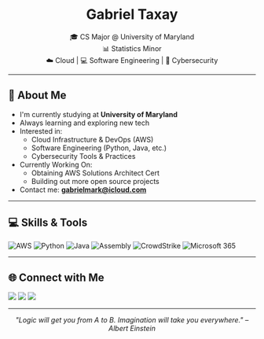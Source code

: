 
<h1 align="center"> Gabriel Taxay</h1>

<p align="center">
  🎓 CS Major @ University of Maryland <br>
  📊 Statistics Minor <br>
  ☁️ Cloud | 💻 Software Engineering | 🔐 Cybersecurity
</p>

---

## 🧠 About Me

- I'm currently studying at **University of Maryland**
- Always learning and exploring new tech
- Interested in:
  - Cloud Infrastructure & DevOps (AWS)
  - Software Engineering (Python, Java, etc.)
  - Cybersecurity Tools & Practices
- Currently Working On:
  - Obtaining AWS Solutions Architect Cert
  - Building out more open source projects
- Contact me: **gabrielmark@icloud.com**

---

## 💻 Skills & Tools

<p align="left">
  <img src="https://img.shields.io/badge/AWS-232F3E?style=for-the-badge&logo=amazonaws&logoColor=white" alt="AWS"/>
  <img src="https://img.shields.io/badge/Python-3776AB?style=for-the-badge&logo=python&logoColor=white" alt="Python"/>
  <img src="https://img.shields.io/badge/Java-ED8B00?style=for-the-badge&logo=java&logoColor=white" alt="Java"/>
  <img src="https://img.shields.io/badge/Assembly-6E4C13?style=for-the-badge" alt="Assembly"/>
  <img src="https://img.shields.io/badge/CrowdStrike-EA1B22?style=for-the-badge&logo=crowdstrike&logoColor=white" alt="CrowdStrike"/>
  <img src="https://img.shields.io/badge/Microsoft_365-D83B01?style=for-the-badge&logo=microsoft&logoColor=white" alt="Microsoft 365"/>
</p>

---

## 🌐 Connect with Me

<p align="left">
  <a href="mailto:gabrielmark@icloud.com"><img src="https://img.shields.io/badge/Email-D14836?style=for-the-badge&logo=gmail&logoColor=white"/></a>
  <a href="https://www.linkedin.com/in/gabriel-taxay-15b2872b2"><img src="https://img.shields.io/badge/LinkedIn-blue?style=for-the-badge&logo=linkedin&logoColor=white"/></a>
  <a href="https://github.com/gtaxay"><img src="https://img.shields.io/badge/GitHub-181717?style=for-the-badge&logo=github&logoColor=white"/></a>
</p>

---

<p align="center">
  <i>"Logic will get you from A to B. Imagination will take you everywhere." – Albert Einstein</i>
</p>
